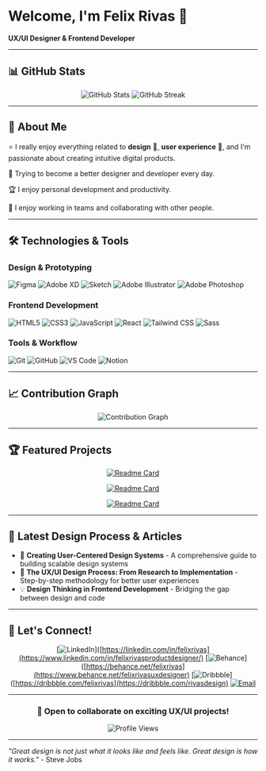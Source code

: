 # Welcome, I'm Felix Rivas 👋

**UX/UI Designer & Frontend Developer**

---

## 📊 GitHub Stats

<div align="center">
  <img src="https://github-readme-stats.vercel.app/api?username=felixrivasuxdesigner&show_icons=true&theme=dark&hide_border=true&bg_color=0d1117&title_color=f39c12&text_color=ffffff&icon_color=f39c12" alt="GitHub Stats" />
  
  <img src="https://github-readme-streak-stats.herokuapp.com/?user=felixrivasuxdesigner&theme=dark&hide_border=true&background=0d1117&stroke=f39c12&ring=f39c12&fire=f39c12&currStreakNum=ffffff&sideNums=ffffff&currStreakLabel=f39c12&sideLabels=ffffff" alt="GitHub Streak" />
</div>

---

## 🚀 About Me

⭐ I really enjoy everything related to **design** 🎨, **user experience** 👤, and I'm passionate about creating intuitive digital products.

🌱 Trying to become a better designer and developer every day.

🏆 I enjoy personal development and productivity.

👥 I enjoy working in teams and collaborating with other people.

---

## 🛠️ Technologies & Tools

### Design & Prototyping
![Figma](https://img.shields.io/badge/Figma-F24E1E?style=for-the-badge&logo=figma&logoColor=white)
![Adobe XD](https://img.shields.io/badge/Adobe%20XD-470137?style=for-the-badge&logo=Adobe%20XD&logoColor=#FF61F6)
![Sketch](https://img.shields.io/badge/Sketch-FFB387?style=for-the-badge&logo=sketch&logoColor=black)
![Adobe Illustrator](https://img.shields.io/badge/Adobe%20Illustrator-FF9A00?style=for-the-badge&logo=adobe%20illustrator&logoColor=white)
![Adobe Photoshop](https://img.shields.io/badge/Adobe%20Photoshop-31A8FF?style=for-the-badge&logo=Adobe%20Photoshop&logoColor=black)

### Frontend Development
![HTML5](https://img.shields.io/badge/HTML5-E34F26?style=for-the-badge&logo=html5&logoColor=white)
![CSS3](https://img.shields.io/badge/CSS3-1572B6?style=for-the-badge&logo=css3&logoColor=white)
![JavaScript](https://img.shields.io/badge/JavaScript-F7DF1E?style=for-the-badge&logo=javascript&logoColor=black)
![React](https://img.shields.io/badge/React-20232A?style=for-the-badge&logo=react&logoColor=61DAFB)
![Tailwind CSS](https://img.shields.io/badge/Tailwind_CSS-38B2AC?style=for-the-badge&logo=tailwind-css&logoColor=white)
![Sass](https://img.shields.io/badge/Sass-CC6699?style=for-the-badge&logo=sass&logoColor=white)

### Tools & Workflow
![Git](https://img.shields.io/badge/Git-F05032?style=for-the-badge&logo=git&logoColor=white)
![GitHub](https://img.shields.io/badge/GitHub-100000?style=for-the-badge&logo=github&logoColor=white)
![VS Code](https://img.shields.io/badge/Visual_Studio_Code-0078D4?style=for-the-badge&logo=visual%20studio%20code&logoColor=white)
![Notion](https://img.shields.io/badge/Notion-000000?style=for-the-badge&logo=notion&logoColor=white)

---

## 📈 Contribution Graph

<div align="center">
  <img src="https://github-readme-activity-graph.vercel.app/graph?username=felixrivasuxdesigner&theme=react-dark&hide_border=true&bg_color=0d1117&color=f39c12&line=f39c12&point=ffffff" alt="Contribution Graph" />
</div>

---

## 🏆 Featured Projects

<div align="center">
  
[![Readme Card](https://github-readme-stats.vercel.app/api/pin/?username=felixrivasuxdesigner&repo=your-project-1&theme=dark&hide_border=true&bg_color=0d1117&title_color=f39c12&text_color=ffffff&icon_color=f39c12)](https://github.com/felixrivasuxdesigner/journeylaw-front)

[![Readme Card](https://github-readme-stats.vercel.app/api/pin/?username=felixrivasuxdesigner&repo=your-project-2&theme=dark&hide_border=true&bg_color=0d1117&title_color=f39c12&text_color=ffffff&icon_color=f39c12)](https://github.com/felixrivasuxdesigner/pro-invoice)

[![Readme Card](https://github-readme-stats.vercel.app/api/pin/?username=felixrivasuxdesigner&repo=your-project-2&theme=dark&hide_border=true&bg_color=0d1117&title_color=f39c12&text_color=ffffff&icon_color=f39c12)](https://github.com/felixrivasuxdesigner/jarvis-mac)

</div>

---

## 📝 Latest Design Process & Articles

<!-- BLOG-POST-LIST:START -->
- 🎨 **Creating User-Centered Design Systems** - A comprehensive guide to building scalable design systems
- 🚀 **The UX/UI Design Process: From Research to Implementation** - Step-by-step methodology for better user experiences
- 💡 **Design Thinking in Frontend Development** - Bridging the gap between design and code
<!-- BLOG-POST-LIST:END -->

---

## 🤝 Let's Connect!

<div align="center">
  
[![LinkedIn](https://img.shields.io/badge/LinkedIn-0077B5?style=for-the-badge&logo=linkedin&logoColor=white)]([https://linkedin.com/in/felixrivas](https://www.linkedin.com/in/felixrivasproductdesigner/)
[![Behance](https://img.shields.io/badge/Behance-1769FF?style=for-the-badge&logo=behance&logoColor=white)]([https://behance.net/felixrivas](https://www.behance.net/felixrivasuxdesigner)
[![Dribbble](https://img.shields.io/badge/Dribbble-EA4C89?style=for-the-badge&logo=dribbble&logoColor=white)]([https://dribbble.com/felixrivas](https://dribbble.com/rivasdesign)
[![Email](https://img.shields.io/badge/Email-D14836?style=for-the-badge&logo=gmail&logoColor=white)](mailto:rivafelix@gmail.com)

</div>

---

<div align="center">
  
### 💼 Open to collaborate on exciting UX/UI projects!

![Profile Views](https://komarev.com/ghpvc/?username=felixrivasuxdesigner&color=f39c12&style=for-the-badge)

</div>

---

*"Great design is not just what it looks like and feels like. Great design is how it works."* - Steve Jobs
